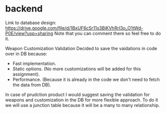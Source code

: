 # backend

Link to database design: https://drive.google.com/file/d/1BxUF6cSr11s3BiKVhRrI3o_O1tWd-P0E/view?usp=sharing
Note that you can comment there so feel free to do it.


Weapon Customization Validation
Decided to save the vaidations in code over in DB because:
* Fast implementation.
* Static options. (No more customizations will be added for this assignment).
* Performance. (Because it is already in the code we don't need to fetch the data from DB).

In case of prudction product I would suggest saving the validation for weapons and customization in the DB 
for more flexible approach. To do it we will use a junction table because it will be a many to many relationship.
